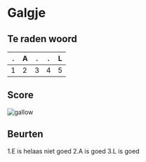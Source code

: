 # Galgje

## Te raden woord

|.|A|.|.|L|
|-|-|-|-|-|
|1|2|3|4|5|

## Score
![gallow](./images/2.png)

## Beurten
1.E is helaas niet goed 
2.A is goed
3.L is goed
